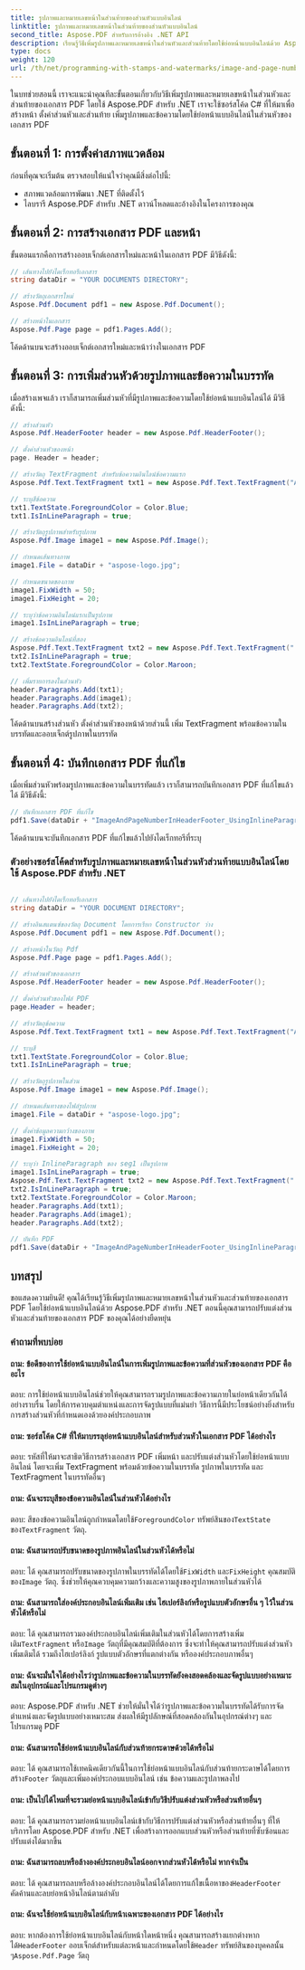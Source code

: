 ```yaml
---
title: รูปภาพและหมายเลขหน้าในส่วนท้ายของส่วนหัวแบบอินไลน์
linktitle: รูปภาพและหมายเลขหน้าในส่วนท้ายของส่วนหัวแบบอินไลน์
second_title: Aspose.PDF สำหรับการอ้างอิง .NET API
description: เรียนรู้วิธีเพิ่มรูปภาพและหมายเลขหน้าในส่วนหัวและส่วนท้ายโดยใช้ย่อหน้าแบบอินไลน์ด้วย Aspose.PDF สำหรับ .NET
type: docs
weight: 120
url: /th/net/programming-with-stamps-and-watermarks/image-and-page-number-in-header-footer-section-inline/
---
```

ในบทช่วยสอนนี้ เราจะแนะนำคุณทีละขั้นตอนเกี่ยวกับวิธีเพิ่มรูปภาพและหมายเลขหน้าในส่วนหัวและส่วนท้ายของเอกสาร PDF โดยใช้ Aspose.PDF สำหรับ .NET เราจะใช้ซอร์สโค้ด C# ที่ให้มาเพื่อสร้างหน้า ตั้งค่าส่วนหัวและส่วนท้าย เพิ่มรูปภาพและข้อความโดยใช้ย่อหน้าแบบอินไลน์ในส่วนหัวของเอกสาร PDF

## ขั้นตอนที่ 1: การตั้งค่าสภาพแวดล้อม

ก่อนที่คุณจะเริ่มต้น ตรวจสอบให้แน่ใจว่าคุณมีสิ่งต่อไปนี้:

- สภาพแวดล้อมการพัฒนา .NET ที่ติดตั้งไว้
- ไลบรารี Aspose.PDF สำหรับ .NET ดาวน์โหลดและอ้างอิงในโครงการของคุณ

## ขั้นตอนที่ 2: การสร้างเอกสาร PDF และหน้า

ขั้นตอนแรกคือการสร้างออบเจ็กต์เอกสารใหม่และหน้าในเอกสาร PDF มีวิธีดังนี้:

```csharp
// เส้นทางไปยังไดเร็กทอรีเอกสาร
string dataDir = "YOUR DOCUMENTS DIRECTORY";

// สร้างวัตถุเอกสารใหม่
Aspose.Pdf.Document pdf1 = new Aspose.Pdf.Document();

// สร้างหน้าในเอกสาร
Aspose.Pdf.Page page = pdf1.Pages.Add();
```

โค้ดด้านบนจะสร้างออบเจ็กต์เอกสารใหม่และหน้าว่างในเอกสาร PDF

## ขั้นตอนที่ 3: การเพิ่มส่วนหัวด้วยรูปภาพและข้อความในบรรทัด

เมื่อสร้างเพจแล้ว เราก็สามารถเพิ่มส่วนหัวที่มีรูปภาพและข้อความโดยใช้ย่อหน้าแบบอินไลน์ได้ มีวิธีดังนี้:

```csharp
// สร้างส่วนหัว
Aspose.Pdf.HeaderFooter header = new Aspose.Pdf.HeaderFooter();

// ตั้งค่าส่วนหัวของหน้า
page. Header = header;

// สร้างวัตถุ TextFragment สำหรับข้อความอินไลน์ข้อความแรก
Aspose.Pdf.Text.TextFragment txt1 = new Aspose.Pdf.Text.TextFragment("Aspose.Pdf is a robust component developed by");

// ระบุสีข้อความ
txt1.TextState.ForegroundColor = Color.Blue;
txt1.IsInLineParagraph = true;

// สร้างวัตถุรูปภาพสำหรับรูปภาพ
Aspose.Pdf.Image image1 = new Aspose.Pdf.Image();

// กำหนดเส้นทางภาพ
image1.File = dataDir + "aspose-logo.jpg";

// กำหนดขนาดของภาพ
image1.FixWidth = 50;
image1.FixHeight = 20;

// ระบุว่าข้อความอินไลน์แรกเป็นรูปภาพ
image1.IsInLineParagraph = true;

// สร้างข้อความอินไลน์ที่สอง
Aspose.Pdf.Text.TextFragment txt2 = new Aspose.Pdf.Text.TextFragment(" Pty Ltd.");
txt2.IsInLineParagraph = true;
txt2.TextState.ForegroundColor = Color.Maroon;

// เพิ่มรายการลงในส่วนหัว
header.Paragraphs.Add(txt1);
header.Paragraphs.Add(image1);
header.Paragraphs.Add(txt2);
```

โค้ดด้านบนสร้างส่วนหัว ตั้งค่าส่วนหัวของหน้าด้วยส่วนนี้ เพิ่ม TextFragment พร้อมข้อความในบรรทัดและออบเจ็กต์รูปภาพในบรรทัด

## ขั้นตอนที่ 4: บันทึกเอกสาร PDF ที่แก้ไข

เมื่อเพิ่มส่วนหัวพร้อมรูปภาพและข้อความในบรรทัดแล้ว เราก็สามารถบันทึกเอกสาร PDF ที่แก้ไขแล้วได้ มีวิธีดังนี้:

```csharp
// บันทึกเอกสาร PDF ที่แก้ไข
pdf1.Save(dataDir + "ImageAndPageNumberInHeaderFooter_UsingInlineParagraph_out.pdf");
```

โค้ดด้านบนจะบันทึกเอกสาร PDF ที่แก้ไขแล้วไปยังไดเร็กทอรีที่ระบุ

### ตัวอย่างซอร์สโค้ดสำหรับรูปภาพและหมายเลขหน้าในส่วนหัวส่วนท้ายแบบอินไลน์โดยใช้ Aspose.PDF สำหรับ .NET 
```csharp

// เส้นทางไปยังไดเร็กทอรีเอกสาร
string dataDir = "YOUR DOCUMENT DIRECTORY";

// สร้างอินสแตนซ์ของวัตถุ Document โดยการเรียก Constructor ว่าง
Aspose.Pdf.Document pdf1 = new Aspose.Pdf.Document();

// สร้างหน้าในวัตถุ Pdf
Aspose.Pdf.Page page = pdf1.Pages.Add();

// สร้างส่วนหัวของเอกสาร
Aspose.Pdf.HeaderFooter header = new Aspose.Pdf.HeaderFooter();

// ตั้งค่าส่วนหัวของไฟล์ PDF
page.Header = header;

// สร้างวัตถุข้อความ
Aspose.Pdf.Text.TextFragment txt1 = new Aspose.Pdf.Text.TextFragment("Aspose.Pdf is a Robust component by");

// ระบุสี
txt1.TextState.ForegroundColor = Color.Blue;
txt1.IsInLineParagraph = true;

// สร้างวัตถุรูปภาพในส่วน
Aspose.Pdf.Image image1 = new Aspose.Pdf.Image();

// กำหนดเส้นทางของไฟล์รูปภาพ
image1.File = dataDir + "aspose-logo.jpg";

// ตั้งค่าข้อมูลความกว้างของภาพ
image1.FixWidth = 50;
image1.FixHeight = 20;

// ระบุว่า InlineParagraph ของ seg1 เป็นรูปภาพ
image1.IsInLineParagraph = true;
Aspose.Pdf.Text.TextFragment txt2 = new Aspose.Pdf.Text.TextFragment(" Pty Ltd.");
txt2.IsInLineParagraph = true;
txt2.TextState.ForegroundColor = Color.Maroon;
header.Paragraphs.Add(txt1);
header.Paragraphs.Add(image1);
header.Paragraphs.Add(txt2);

// บันทึก PDF
pdf1.Save(dataDir + "ImageAndPageNumberInHeaderFooter_UsingInlineParagraph_out.pdf");

```

## บทสรุป

ขอแสดงความยินดี! คุณได้เรียนรู้วิธีเพิ่มรูปภาพและหมายเลขหน้าในส่วนหัวและส่วนท้ายของเอกสาร PDF โดยใช้ย่อหน้าแบบอินไลน์ด้วย Aspose.PDF สำหรับ .NET ตอนนี้คุณสามารถปรับแต่งส่วนหัวและส่วนท้ายของเอกสาร PDF ของคุณได้อย่างยืดหยุ่น

### คำถามที่พบบ่อย

#### ถาม: ข้อดีของการใช้ย่อหน้าแบบอินไลน์ในการเพิ่มรูปภาพและข้อความที่ส่วนหัวของเอกสาร PDF คืออะไร

ตอบ: การใช้ย่อหน้าแบบอินไลน์ช่วยให้คุณสามารถรวมรูปภาพและข้อความภายในย่อหน้าเดียวกันได้อย่างราบรื่น โดยให้การควบคุมตำแหน่งและการจัดรูปแบบที่แม่นยำ วิธีการนี้มีประโยชน์อย่างยิ่งสำหรับการสร้างส่วนหัวที่กำหนดเองด้วยองค์ประกอบภาพ

#### ถาม: ซอร์สโค้ด C# ที่ให้มาบรรลุย่อหน้าแบบอินไลน์สำหรับส่วนหัวในเอกสาร PDF ได้อย่างไร

ตอบ: รหัสที่ให้มาจะสาธิตวิธีการสร้างเอกสาร PDF เพิ่มหน้า และปรับแต่งส่วนหัวโดยใช้ย่อหน้าแบบอินไลน์ โดยจะเพิ่ม TextFragment พร้อมด้วยข้อความในบรรทัด รูปภาพในบรรทัด และ TextFragment ในบรรทัดอื่นๆ

#### ถาม: ฉันจะระบุสีของข้อความอินไลน์ในส่วนหัวได้อย่างไร

 ตอบ: สีของข้อความอินไลน์ถูกกำหนดโดยใช้`ForegroundColor` ทรัพย์สินของ`TextState` ของ`TextFragment` วัตถุ.

#### ถาม: ฉันสามารถปรับขนาดของรูปภาพอินไลน์ในส่วนหัวได้หรือไม่

 ตอบ: ได้ คุณสามารถปรับขนาดของรูปภาพในบรรทัดได้โดยใช้`FixWidth` และ`FixHeight` คุณสมบัติของ`Image` วัตถุ. ซึ่งช่วยให้คุณควบคุมความกว้างและความสูงของรูปภาพภายในส่วนหัวได้

#### ถาม: ฉันสามารถใส่องค์ประกอบอินไลน์เพิ่มเติม เช่น ไฮเปอร์ลิงก์หรือรูปแบบตัวอักษรอื่น ๆ ไว้ในส่วนหัวได้หรือไม่

 ตอบ: ได้ คุณสามารถรวมองค์ประกอบอินไลน์เพิ่มเติมในส่วนหัวได้โดยการสร้างเพิ่มเติม`TextFragment` หรือ`Image` วัตถุที่มีคุณสมบัติที่ต้องการ ซึ่งจะทำให้คุณสามารถปรับแต่งส่วนหัวเพิ่มเติมได้ รวมถึงไฮเปอร์ลิงก์ รูปแบบตัวอักษรที่แตกต่างกัน หรือองค์ประกอบภาพอื่นๆ

#### ถาม: ฉันจะมั่นใจได้อย่างไรว่ารูปภาพและข้อความในบรรทัดยังคงสอดคล้องและจัดรูปแบบอย่างเหมาะสมในอุปกรณ์และโปรแกรมดูต่างๆ

ตอบ: Aspose.PDF สำหรับ .NET ช่วยให้มั่นใจได้ว่ารูปภาพและข้อความในบรรทัดได้รับการจัดตำแหน่งและจัดรูปแบบอย่างเหมาะสม ส่งผลให้มีรูปลักษณ์ที่สอดคล้องกันในอุปกรณ์ต่างๆ และโปรแกรมดู PDF

#### ถาม: ฉันสามารถใช้ย่อหน้าแบบอินไลน์กับส่วนท้ายกระดาษด้วยได้หรือไม่

 ตอบ: ได้ คุณสามารถใช้เทคนิคเดียวกันนี้ในการใช้ย่อหน้าแบบอินไลน์กับส่วนท้ายกระดาษได้โดยการสร้าง`Footer` วัตถุและเพิ่มองค์ประกอบแบบอินไลน์ เช่น ข้อความและรูปภาพลงไป

#### ถาม: เป็นไปได้ไหมที่จะรวมย่อหน้าแบบอินไลน์เข้ากับวิธีปรับแต่งส่วนหัวหรือส่วนท้ายอื่นๆ

ตอบ: ได้ คุณสามารถรวมย่อหน้าแบบอินไลน์เข้ากับวิธีการปรับแต่งส่วนหัวหรือส่วนท้ายอื่นๆ ที่ให้บริการโดย Aspose.PDF สำหรับ .NET เพื่อสร้างการออกแบบส่วนหัวหรือส่วนท้ายที่ซับซ้อนและปรับแต่งได้มากขึ้น

#### ถาม: ฉันสามารถลบหรือล้างองค์ประกอบอินไลน์ออกจากส่วนหัวได้หรือไม่ หากจำเป็น

 ตอบ: ได้ คุณสามารถลบหรือล้างองค์ประกอบอินไลน์ได้โดยการแก้ไขเนื้อหาของ`HeaderFooter` คัดค้านและลบย่อหน้าอินไลน์ตามลำดับ

#### ถาม: ฉันจะใช้ย่อหน้าแบบอินไลน์กับหน้าเฉพาะของเอกสาร PDF ได้อย่างไร

 ตอบ: หากต้องการใช้ย่อหน้าแบบอินไลน์กับหน้าใดหน้าหนึ่ง คุณสามารถสร้างแยกต่างหากได้`HeaderFooter` ออบเจ็กต์สำหรับแต่ละหน้าและกำหนดโดยใช้`Header` ทรัพย์สินของบุคคลนั้น ๆ`Aspose.Pdf.Page` วัตถุ